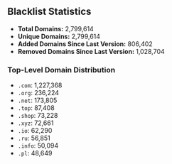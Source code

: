 ## Blacklist Statistics

- **Total Domains:** 2,799,614
- **Unique Domains:** 2,799,614
- **Added Domains Since Last Version:** 806,402
- **Removed Domains Since Last Version:** 1,028,704

### Top-Level Domain Distribution

-  `.com`: 1,227,368
-  `.org`: 236,224
-  `.net`: 173,805
-  `.top`: 87,408
-  `.shop`: 73,228
-  `.xyz`: 72,661
-  `.io`: 62,290
-  `.ru`: 56,851
-  `.info`: 50,094
-  `.pl`: 48,649
